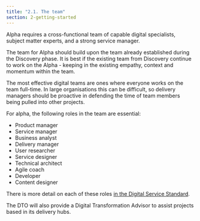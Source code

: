 ```yaml
---
title: "2.1. The team"
section: 2-getting-started
---
```


Alpha requires a cross-functional team of capable digital specialists, subject matter experts, and a strong service manager.

The team for Alpha should build upon the team already established during the Discovery phase. It is best if the existing team from Discovery continue to work on the Alpha - keeping in the existing empathy, context and momentum within the team.

The most effective digital teams are ones where everyone works on the team full-time. In large organisations this can be difficult, so delivery managers should be proactive in defending the time of team members being pulled into other projects.

For alpha, the following roles in the team are essential:

- Product manager
- Service manager
- Business analyst
- Delivery manager
- User researcher
- Service designer
- Technical architect
- Agile coach
- Developer
- Content designer

There is more detail on each of these roles [in the Digital Service Standard](https://www.dto.gov.au/standard/design-guides/the-team/).

The DTO will also provide a Digital Transformation Advisor to assist projects based in its delivery hubs.

